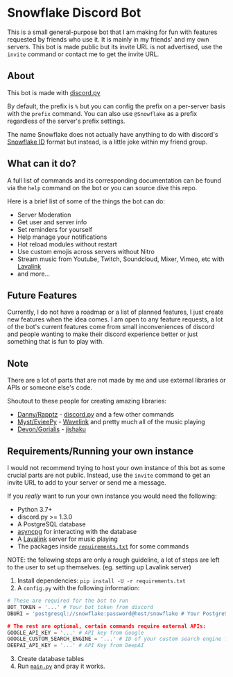 


# Snowflake Discord Bot

This is a small general-purpose bot that I am making for fun with features requested by friends who use it. It is mainly in my friends' and my own servers. This bot is made public but its invite URL is not advertised, use the `invite` command or contact me to get the invite URL.

## About
This bot is made with [discord.py](https://github.com/Rapptz/discord.py)

By default, the prefix is `%` but you can config the prefix on a per-server basis with the `prefix` command. You can also use `@Snowflake` as a prefix regardless of the server's prefix settings.

The name Snowflake does not actually have anything to do with discord's [Snowflake ID](https://discordapp.com/developers/docs/reference#snowflakes) format but instead, is a little joke within my friend group.

## What can it do?
A full list of commands and its corresponding documentation can be found via the `help` command on the bot or you can source dive this repo.

Here is a brief list of some of the things the bot can do:
 - Server Moderation
 - Get user and server info 
 - Set reminders for yourself
 - Help manage your notifications
 - Hot reload modules without restart
 - Use custom emojis across servers without Nitro
 - Stream music from Youtube, Twitch, Soundcloud, Mixer, Vimeo, etc with [Lavalink](https://github.com/Frederikam/Lavalink) 
 - and more...

## Future Features
Currently, I do not have a roadmap or a list of planned features, I just create new features when the idea comes. I am open to any feature requests, a lot of the bot's current features come from small inconveniences of discord and people wanting to make their discord experience better or just something that is fun to play with. 


## Note
There are a lot of parts that are not made by me and use external libraries or APIs or someone else's code.

Shoutout to these people for creating amazing libraries:
- [Danny/Rapptz](https://github.com/Rapptz) - [discord.py](https://github.com/Rapptz/discord.py) and a few other commands
- [Myst/EvieePy](https://github.com/EvieePy) - [Wavelink](https://github.com/PythonistaGuild/Wavelink) and pretty much all of the music playing
- [Devon/Gorialis](https://github.com/Gorialis) - [jishaku](https://github.com/Gorialis/jishaku)

## Requirements/Running your own instance

I would not recommend trying to host your own instance of this bot as some crucial parts are not public. Instead, use the `invite` command to get an invite URL to add to your server or send me a message. 

If you *really* want to run your own instance you would need the following:
- Python 3.7+
- discord.py >= 1.3.0
- A PostgreSQL database
- [asyncpg](https://github.com/MagicStack/asyncpg) for interacting with the database
- A [Lavalink](https://github.com/Frederikam/Lavalink) server for music playing
- The packages inside [`requirements.txt`](requirements.txt) for some commands

NOTE: the following steps are only a rough guideline, a lot of steps are left to the user to set up themselves. (eg. setting up Lavalink server)
1. Install dependencies:
`pip install -U -r requirements.txt`
2. A `config.py` with the following information:
```python
# These are required for the bot to run
BOT_TOKEN = '...' # Your bot token from discord
DBURI = 'postgresql://snowflake:password@host/snowflake # Your PostgreSQL credentials

# The rest are optional, certain commands require external APIs:
GOOGLE_API_KEY = '...' # API key from Google
GOOGLE_CUSTOM_SEARCH_ENGINE = '...' # ID of your custom search engine from Google
DEEPAI_API_KEY = '...' # API Key from DeepAI
```
3. Create database tables
4. Run [`main.py`](main.py) and pray it works.
